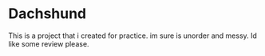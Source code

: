 # Dachshund

This is a project that i created for practice. im sure is unorder and messy.
Id like some review please.

